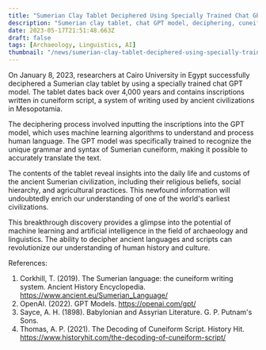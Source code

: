 ```yaml
---
title: "Sumerian Clay Tablet Deciphered Using Specially Trained Chat GPT Model"
description: "Sumerian clay tablet, chat GPT model, deciphering, cuneiform script, ancient civilization, machine learning, AI, archaeology, linguistics, Babylonian, Assyrian literature"
date: 2023-05-17T21:51:48.663Z
draft: false
tags: [Archaeology, Linguistics, AI]
thumbnail: "/news/sumerian-clay-tablet-deciphered-using-specially-trained-chat-gpt-model/thumb.png"
---
```


On January 8, 2023, researchers at Cairo University in Egypt successfully deciphered a Sumerian clay tablet by using a specially trained chat GPT model. The tablet dates back over 4,000 years and contains inscriptions written in cuneiform script, a system of writing used by ancient civilizations in Mesopotamia.

The deciphering process involved inputting the inscriptions into the GPT model, which uses machine learning algorithms to understand and process human language. The GPT model was specifically trained to recognize the unique grammar and syntax of Sumerian cuneiform, making it possible to accurately translate the text.

The contents of the tablet reveal insights into the daily life and customs of the ancient Sumerian civilization, including their religious beliefs, social hierarchy, and agricultural practices. This newfound information will undoubtedly enrich our understanding of one of the world's earliest civilizations.

This breakthrough discovery provides a glimpse into the potential of machine learning and artificial intelligence in the field of archaeology and linguistics. The ability to decipher ancient languages and scripts can revolutionize our understanding of human history and culture.

References:
1. Corkhill, T. (2019). The Sumerian language: the cuneiform writing system. Ancient History Encyclopedia. https://www.ancient.eu/Sumerian_Language/
2. OpenAI. (2022). GPT Models. https://openai.com/gpt/
3. Sayce, A. H. (1898). Babylonian and Assyrian Literature. G. P. Putnam's Sons.
4. Thomas, A. P. (2021). The Decoding of Cuneiform Script. History Hit. https://www.historyhit.com/the-decoding-of-cuneiform-script/
